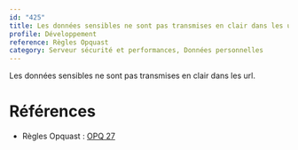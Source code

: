 ```yaml
---
id: "425"
title: Les données sensibles ne sont pas transmises en clair dans les url.
profile: Développement
reference: Règles Opquast
category: Serveur sécurité et performances, Données personnelles
---
```


Les données sensibles ne sont pas transmises en clair dans les url.

# Références

*   Règles Opquast : [OPQ 27](https://checklists.opquast.com/fr/assurance-qualite-web/les-donnees-sensibles-ne-sont-pas-transmises-en-clair-dans-les-url)
